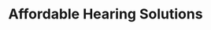 ---
title: "Affordable Hearing Solutions"
url: /ridgeland/affordable-hearing-solutions/
shop: hearing aids
---